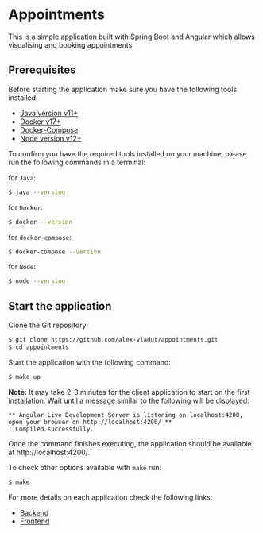 # Appointments

This is a simple application built with Spring Boot and Angular which allows visualising and booking appointments.

## Prerequisites

Before starting the application make sure you have the following tools installed:
- [Java version v11+](https://www.oracle.com/java/technologies/javase-jdk14-downloads.html)
- [Docker v17+](https://docs.docker.com/desktop/#download-and-install)
- [Docker-Compose](https://docs.docker.com/compose/install/)
- [Node version v12+](https://nodejs.org/en/download/)

To confirm you have the required tools installed on your machine, please run the following commands in a terminal:

for `Java`:
```bash
$ java --version
```

for `Docker`:
```bash
$ docker --version
```

for `docker-compose`:
```bash
$ docker-compose --version 
```

for `Node`:
```bash
$ node --version
```

## Start the application

Clone the Git repository:
```bash
$ git clone https://github.com/alex-vladut/appointments.git
$ cd appointments
```

Start the application with the following command:
```bash
$ make up
```

**Note:** It may take 2-3 minutes for the client application to start on the first installation. Wait until a message similar to the following will be displayed:
```
** Angular Live Development Server is listening on localhost:4200, open your browser on http://localhost:4200/ **
: Compiled successfully.
```

Once the command finishes executing, the application should be available at http://localhost:4200/.

To check other options available with `make` run:
```bash
$ make
```

For more details on each application check the following links:
- [Backend](/backend/README.md)
- [Frontend](/frontend/README.md)
